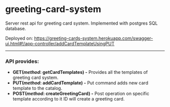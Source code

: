 # greeting-card-system
Server rest api for greeting card system. Implemented with postgres SQL database.

Deployed on: https://greeting-cards-system.herokuapp.com/swagger-ui.html#!/app-controller/addCardTemplateUsingPUT

----------------
###  API provides:
* **GET(_method_: getCardTemplates) -** Provides all the templates of greeting card system.
* **PUT(_method_: addCardTemplate) -** Put command adds new card template to the catalog.
* **POST(_method_: createGreetingCard) -** Post operation on specific template according to it ID will create a greeting card.
